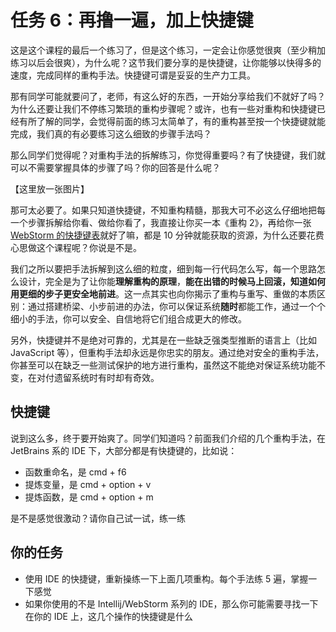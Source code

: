 # 任务 6：再撸一遍，加上快捷键

这是这个课程的最后一个练习了，但是这个练习，一定会让你感觉很爽（至少稍加练习以后会很爽），为什么呢？这节我们要分享的是快捷键，让你能够以快得多的速度，完成同样的重构手法。快捷键可谓是妥妥的生产力工具。

那有同学可能就要问了，老师，有这么好的东西，一开始分享给我们不就好了吗？为什么还要让我们不停练习繁琐的重构步骤呢？或许，也有一些对重构和快捷键已经有所了解的同学，会觉得前面的练习太简单了，有的重构甚至按一个快捷键就能完成，我们真的有必要练习这么细致的步骤手法吗？

那么同学们觉得呢？对重构手法的拆解练习，你觉得重要吗？有了快捷键，我们就可以不需要掌握具体的步骤了吗？你的回答是什么呢？

【这里放一张图片】

那可太必要了。如果只知道快捷键，不知重构精髓，那我大可不必这么仔细地把每一个步骤拆解给你看、做给你看了，我直接让你买一本《重构 2》，再给你一张[WebStorm 的快捷键表](https://resources.jetbrains.com/storage/products/intellij-idea/docs/IntelliJIDEA_ReferenceCard.pdf)就好了嘛，都是 10 分钟就能获取的资源，为什么还要花费心思做这个课程呢？你说是不是。

我们之所以要把手法拆解到这么细的粒度，细到每一行代码怎么写，每一个思路怎么设计，完全是为了让你能**理解重构的原理**，**能在出错的时候马上回滚，知道如何用更细的步子更安全地前进**。这一点其实也向你揭示了重构与重写、重做的本质区别：通过搭建桥梁、小步前进的办法，你可以保证系统**随时**都能工作，通过一个个细小的手法，你可以安全、自信地将它们组合成更大的修改。

另外，快捷键并不是绝对可靠的，尤其是在一些缺乏强类型推断的语言上（比如 JavaScript 等），但重构手法却永远是你忠实的朋友。通过绝对安全的重构手法，你甚至可以在缺乏一些测试保护的地方进行重构，虽然这不能绝对保证系统功能不变，在对付遗留系统时有时却有奇效。

## 快捷键

说到这么多，终于要开始爽了。同学们知道吗？前面我们介绍的几个重构手法，在 JetBrains 系的 IDE 下，大部分都是有快捷键的，比如说：

- 函数重命名，是 cmd + f6
- 提炼变量，是 cmd + option + v
- 提炼函数，是 cmd + option + m

是不是感觉很激动？请你自己试一试，练一练

## 你的任务

- 使用 IDE 的快捷键，重新操练一下上面几项重构。每个手法练 5 遍，掌握一下感觉
- 如果你使用的不是 Intellij/WebStorm 系列的 IDE，那么你可能需要寻找一下在你的 IDE 上，这几个操作的快捷键是什么
